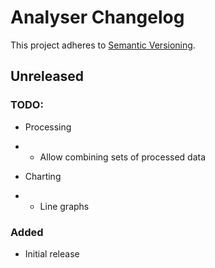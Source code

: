 # Analyser Changelog

This project adheres to [Semantic Versioning](https://semver.org/spec/v2.0.0.html).

## Unreleased

### TODO:

* Processing
* * Allow combining sets of processed data

* Charting
* * Line graphs

### Added

* Initial release
